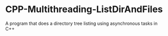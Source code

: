 # CPP-Multithreading-ListDirAndFiles
A program that does a directory tree listing using asynchronous tasks in C++ 
